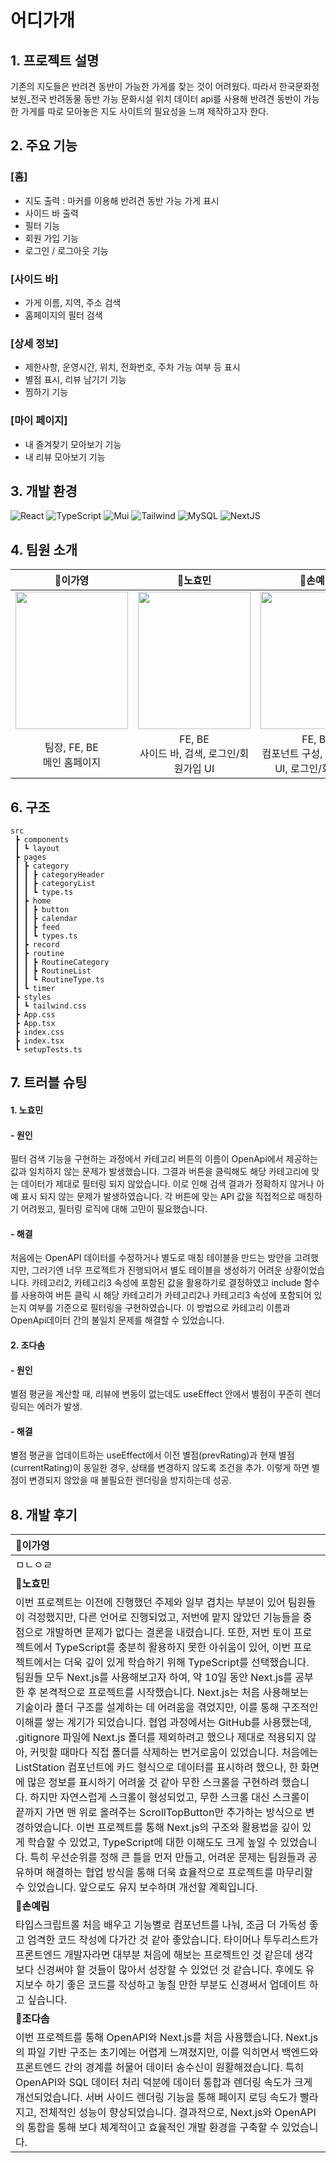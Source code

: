 # 어디가개

## 1. 프로젝트 설명

기존의 지도들은 반려견 동반이 가능한 가게를 찾는 것이 어려웠다. 따라서 한국문화정보원_전국 반려동물 동반 가능 문화시설 위치 데이터 api를 사용해 반려견 동반이 가능한 가게를 따로 모아놓은 지도 사이트의 필요성을 느껴 제작하고자 한다.

## 2. 주요 기능

### [홈]

- 지도 출력 : 마커를 이용해 반려견 동반 가능 가게 표시
- 사이드 바 출력
- 필터 기능
- 회원 가입 기능
- 로그인 / 로그아웃 기능


### [사이드 바]

- 가게 이름, 지역, 주소 검색
- 홈페이지의 필터 검색

### [상세 정보]

- 제한사항, 운영시간, 위치, 전화번호, 주차 가능 여부 등 표시
- 별점 표시, 리뷰 남기기 기능
- 찜하기 기능

### [마이 페이지]

- 내 즐겨찾기 모아보기 기능
- 내 리뷰 모아보기 기능

## 3. 개발 환경

![React](https://img.shields.io/badge/React-20232A?style=for-the-badge&logo=react&logoColor=61DAFB) ![TypeScript](https://img.shields.io/badge/TypeScript-3178C6?style=for-the-badge&logo=typescript&logoColor=white) ![Mui](https://img.shields.io/badge/Mui-007FFF?style=for-the-badge&logo=mui&logoColor=white) ![Tailwind](https://img.shields.io/badge/TailwindCSS-06B6D4?style=for-the-badge&logo=TailwindCSS&logoColor=white) ![MySQL](https://img.shields.io/badge/TypeScript-3178C6?style=for-the-badge&logo=typescript&logoColor=4479A1) ![NextJS](https://img.shields.io/badge/TypeScript-3178C6?style=for-the-badge&logo=typescript&logoColor=000000)

## 4. 팀원 소개

|                                  🐰**이가영**                                  |                            🐣**노효민**                             |                            🐼**손예림**                             |                                  🐹**조다솜**                                  |
| :----------------------------------------------------------------------------: | :-----------------------------------------------------------------: | :-----------------------------------------------------------------: | :----------------------------------------------------------------------------: |
| <img src="https://i.ibb.co/7yBsKX8/porfolio-profile.jpg" height=220 width=180> | <img src="https://i.ibb.co/Hd9Pz5B/image.jpg" height=220 width=180> | <img src="https://i.ibb.co/DpmsYD3/image.png" height=220 width=180> | <img src="https://i.ibb.co/L0wswBF/removebg-preview.png" height=220 width=180> |
|                          팀장, FE, BE<br>메인 홈페이지                           |                         FE, BE<br>사이드 바, 검색, 로그인/회원가입 UI                         |                      FE, BE<br>컴포넌트 구성, 마이페이지 UI, 로그인/회원가입                      |                               FE, BE<br>마이페이지, 상세 정보 페이지                                |

## 6. 구조

```
src
 ┣ components
 ┃ ┗ layout
 ┣ pages
 ┃ ┣ category
 ┃ ┃ ┣ categoryHeader
 ┃ ┃ ┣ categoryList
 ┃ ┃ ┗ type.ts
 ┃ ┣ home
 ┃ ┃ ┣ button
 ┃ ┃ ┣ calendar
 ┃ ┃ ┣ feed
 ┃ ┃ ┗ types.ts
 ┃ ┣ record
 ┃ ┣ routine
 ┃ ┃ ┣ RoutineCategory
 ┃ ┃ ┣ RoutineList
 ┃ ┃ ┗ RoutineType.ts
 ┃ ┗ timer
 ┣ styles
 ┃ ┗ tailwind.css
 ┣ App.css
 ┣ App.tsx
 ┣ index.css
 ┣ index.tsx
 ┗ setupTests.ts
```

## 7. 트러블 슈팅

#### 1. 노효민

#### - 원인

필터 검색 기능을 구현하는 과정에서 카테고리 버튼의 이름이 OpenApi에서 제공하는 값과 일치하지 않는 문제가 발생했습니다. 그결과 버튼을 클릭해도 해당 카테고리에 맞는 데이터가 제대로 필터링 되지 않았습니다. 이로 인해 검색 결과가 정확하지 않거나 아예 표시 되지 않는 문제가 발생하였습니다. 각 버튼에 맞는 API 값을 직접적으로 매칭하기 어려웠고, 필터링 로직에 대해 고민이 필요했습니다.

#### - 해결

처음에는 OpenAPI 데이터를 수정하거나 별도로 매칭 테이블을 만드는 방안을 고려했지만, 그러기엔 너무 프로젝트가 진행되어서 별도 테이블을 생성하기 어려운 상황이었습니다. 
카테고리2, 카테고리3 속성에 포함된 값을 활용하기로 결정하였고 include 함수를 사용하여 버튼 클릭 시 해당 카테고리가 카테고리2나 카테고리3 속성에 포함되어 있는지 여부를 기준으로 필터링을 구현하였습니다. 이 방법으로 카테고리 이름과 OpenApi데이터 간의 불일치 문제를 해결할 수 있었습니다.

#### 2. 조다솜

#### - 원인

별점 평균을 계산할 때, 리뷰에 변동이 없는데도 useEffect 안에서 별점이 꾸준히 렌더링되는 에러가 발생.

#### - 해결

별점 평균을 업데이트하는 useEffect에서 이전 별점(prevRating)과 현재 별점(currentRating)이 동일한 경우, 상태를 변경하지 않도록 조건을 추가. 이렇게 하면 별점이 변경되지 않았을 때 불필요한 렌더링을 방지하는데 성공.




## 8. 개발 후기

| 🐰**이가영**                                                                                                                                                                                                                                                                                                                                                                                                                                                                                                                                                                                                                                                                                                                                                             |
| :----------------------------------------------------------------------------------------------------------------------------------------------------------------------------------------------------------------------------------------------------------------------------------------------------------------------------------------------------------------------------------------------------------------------------------------------------------------------------------------------------------------------------------------------------------------------------------------------------------------------------------------------------------------------------------------------------------------------------------------------------------------------- |
| ㅁㄴㅇㄹ                                                                                                                                                                                                                                                                                                                                                                                                                                                                                                                                                                                                                                                                                                                                                                 |
| 🐣**노효민**                                                                                                                                                                                                                                                                                                                                                                                                                                                                                                                                                                                                                                                                                                                                                             |
|이번 프로젝트는 이전에 진행했던 주제와 일부 겹치는 부분이 있어 팀원들이 걱정했지만, 다른 언어로 진행되었고, 저번에 맡지 않았던 기능들을 중점으로 개발하면 문제가 없다는 결론을 내렸습니다. 또한, 저번 토이 프로젝트에서 TypeScript를 충분히 활용하지 못한 아쉬움이 있어, 이번 프로젝트에서는 더욱 깊이 있게 학습하기 위해 TypeScript를 선택했습니다. 팀원들 모두 Next.js를 사용해보고자 하여, 약 10일 동안 Next.js를 공부한 후 본격적으로 프로젝트를 시작했습니다. Next.js는 처음 사용해보는 기술이라 폴더 구조를 설계하는 데 어려움을 겪었지만, 이를 통해 구조적인 이해를 쌓는 계기가 되었습니다. 협업 과정에서는 GitHub를 사용했는데, .gitignore 파일에 Next.js 폴더를 제외하려고 했으나 제대로 적용되지 않아, 커밋할 때마다 직접 폴더를 삭제하는 번거로움이 있었습니다. 처음에는 ListStation 컴포넌트에 카드 형식으로 데이터를 표시하려 했으나, 한 화면에 많은 정보를 표시하기 어려울 것 같아 무한 스크롤을 구현하려 했습니다. 하지만 자연스럽게 스크롤이 형성되었고, 무한 스크롤 대신 스크롤이 끝까지 가면 맨 위로 올려주는 ScrollTopButton만 추가하는 방식으로 변경하였습니다. 이번 프로젝트를 통해 Next.js의 구조와 활용법을 깊이 있게 학습할 수 있었고, TypeScript에 대한 이해도도 크게 높일 수 있었습니다. 특히 우선순위를 정해 큰 틀을 먼저 만들고, 어려운 문제는 팀원들과 공유하며 해결하는 협업 방식을 통해 더욱 효율적으로 프로젝트를 마무리할 수 있었습니다. 앞으로도 유지 보수하며 개선할 계획입니다.                                                                                                                                                          |
| 🐼**손예림**                                                                                                                                                                                                                                                                                                                                                                                                                                                                                                                                                                                                                                                                                                                                                            |
| 타입스크립트롤 처음 배우고 기능별로 컴포넌트를 나눠, 조금 더 가독성 좋고 엄격한 코드 작성에 다가간 것 같아 좋았습니다. 타이머나 투두리스트가 프론트엔드 개발자라면 대부분 처음에 해보는 프로젝트인 것 같은데 생각보다 신경써야 할 것들이 많아서 성장할 수 있었던 것 같습니다. 후에도 유지보수 하기 좋은 코드를 작성하고 놓칠 만한 부분도 신경써서 업데이트 하고 싶습니다.                                                                                                                                                                                                                                                                                                                                                                                                |
| 🐹**조다솜**                                                                                                                                                                                                                                                                                                                                                                                                                                                                                                                                                                                                                                                                                                                                                             |
|이번 프로젝트를 통해 OpenAPI와 Next.js를 처음 사용했습니다. Next.js의 파일 기반 구조는 초기에는 어렵게 느껴졌지만, 이를 익히면서 백엔드와 프론트엔드 간의 경계를 허물어 데이터 송수신이 원활해졌습니다. 특히 OpenAPI와 SQL 데이터 처리 덕분에 데이터 통합과 렌더링 속도가 크게 개선되었습니다. 서버 사이드 렌더링 기능을 통해 페이지 로딩 속도가 빨라지고, 전체적인 성능이 향상되었습니다. 결과적으로, Next.js와 OpenAPI의 통합을 통해 보다 체계적이고 효율적인 개발 환경을 구축할 수 있었습니다.  |
